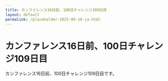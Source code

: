 ```yaml
---
title: カンファレンス16日前、100日チャレンジ109日目
layout: default
permalink: /placeholder-2025-09-10-ja.html
---
```


# カンファレンス16日前、100日チャレンジ109日目

カンファレンス16日前、100日チャレンジ109日目です。